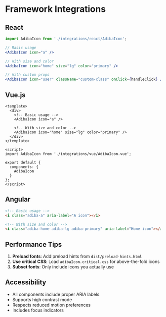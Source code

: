 # Framework Integrations

## React

```jsx
import AdibaIcon from './integrations/react/AdibaIcon';

// Basic usage
<AdibaIcon icon="a" />

// With size and color
<AdibaIcon icon="home" size="lg" color="primary" />

// With custom props
<AdibaIcon icon="user" className="custom-class" onClick={handleClick} />
```

## Vue.js

```vue
<template>
  <div>
    <!-- Basic usage -->
    <AdibaIcon icon="a" />
    
    <!-- With size and color -->
    <AdibaIcon icon="home" size="lg" color="primary" />
  </div>
</template>

<script>
import AdibaIcon from './integrations/vue/AdibaIcon.vue';

export default {
  components: {
    AdibaIcon
  }
};
</script>
```

## Angular

```html
<!-- Basic usage -->
<i class="adiba-a" aria-label="A icon"></i>

<!-- With size and color -->
<i class="adiba-home adiba-lg adiba-primary" aria-label="Home icon"></i>
```

## Performance Tips

1. **Preload fonts**: Add preload hints from `dist/preload-hints.html`
2. **Use critical CSS**: Load `adibaIcon.critical.css` for above-the-fold icons
3. **Subset fonts**: Only include icons you actually use

## Accessibility

- All components include proper ARIA labels
- Supports high contrast mode
- Respects reduced motion preferences
- Includes focus indicators